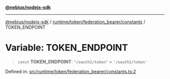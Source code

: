 [**@nebius/nodejs-sdk**](../../../../../README.md)

---

[@nebius/nodejs-sdk](../../../../../README.md) / [runtime/token/federation_bearer/constants](../README.md) / TOKEN_ENDPOINT

# Variable: TOKEN_ENDPOINT

> `const` **TOKEN_ENDPOINT**: `"/oauth2/token"` = `'/oauth2/token'`

Defined in: [src/runtime/token/federation_bearer/constants.ts:2](https://github.com/nebius/nodejs-sdk/blob/2ec552fb564ad8fdbf78c4eb6e73ce9101501e8a/src/runtime/token/federation_bearer/constants.ts#L2)
